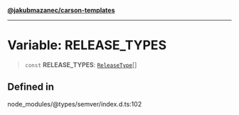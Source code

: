 [**@jakubmazanec/carson-templates**](../../../README.md)

---

# Variable: RELEASE_TYPES

> `const` **RELEASE_TYPES**: [`ReleaseType`](../type-aliases/ReleaseType.md)[]

## Defined in

node_modules/@types/semver/index.d.ts:102
